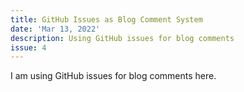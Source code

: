 ```yaml
---
title: GitHub Issues as Blog Comment System
date: 'Mar 13, 2022'
description: Using GitHub issues for blog comments
issue: 4
---
```


I am using GitHub issues for blog comments here. 

